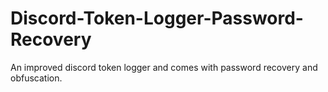 # Discord-Token-Logger-Password-Recovery
An improved discord token logger and comes with password recovery and obfuscation.
